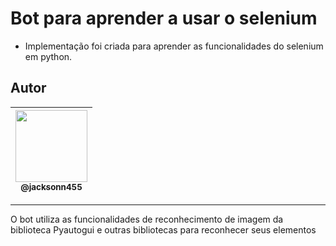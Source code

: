 Bot para aprender a usar o selenium
===============================================

- Implementação foi criada para aprender as funcionalidades do selenium em python.

## Autor

 | [<img src="https://avatars1.githubusercontent.com/u/46221221?s=460&u=0d161e390cdad66e925f3d52cece6c3e65a23eb2&v=4" width=115><br><sub>@jacksonn455</sub>](https://github.com/jacksonn455) |
  | :---: |

--------------------

O bot utiliza as funcionalidades de reconhecimento de imagem da biblioteca Pyautogui e outras bibliotecas para reconhecer seus elementos
